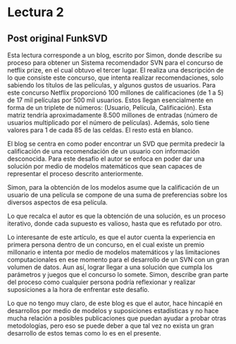 # Lectura 2

## Post original FunkSVD

Esta lectura corresponde a un blog, escrito por Simon, donde describe su proceso para obtener un Sistema recomendador SVN para el concurso de netflix prize, en el cual obtuvo el tercer lugar. El realiza una descripción de lo que consiste este concurso, que intenta realizar recomendaciones, solo sabiendo los títulos de las películas, y algunos gustos de usuarios. Para este concurso Netflix proporcionó 100 millones de calificaciones (de 1 a 5) de 17 mil películas por 500 mil usuarios. Estos llegan esencialmente en forma de un triplete de números: (Usuario, Película, Calificación). Esta matriz tendría aproximadamente 8.500 millones de entradas (número de usuarios multiplicado por el número de películas). Además, solo tiene valores para 1 de cada 85 de las celdas. El resto está en blanco.

El blog se centra en como poder encontrar un SVD que permita predecir la calificación de una recomendación de un usuario con información desconocida. Para este desafío el autor se enfoca en poder dar una solución por medio de modelos matemáticos que sean capaces de representar el proceso descrito anteriormente.

Simon, para la obtención de los modelos asume que la calificación de un usuario de una película se compone de una suma de preferencias sobre los diversos aspectos de esa película. 

Lo que recalca el autor es que la obtención de una solución, es un proceso iterativo, donde cada supuesto es valioso, hasta que es refutado por otro.

Lo interesante de este artículo, es que el autor cuenta la experiencia en primera persona dentro de un concurso, en el cual existe un premio millonario e intenta por medio de modelos matemáticos y las limitaciones computacionales en ese momento para el desarrollo de un SVN con un gran volumen de datos. Aun así, lograr llegar a una solución que cumpla los parámetros y juegos que el concurso lo somete. Simon, describe gran parte del proceso como cualquier persona podría reflexionar y realizar suposiciones a la hora de enfrentar este desafío.

Lo que no tengo muy claro, de este blog es que el autor, hace hincapié en desarrollos por medio de modelos y suposiciones estadísticas y no hace mucha relación a posibles publicaciones que puedan ayudar a probar otras metodologías, pero eso se puede deber a que tal vez no exista un gran desarrollo de estos temas como lo es en el presente.
